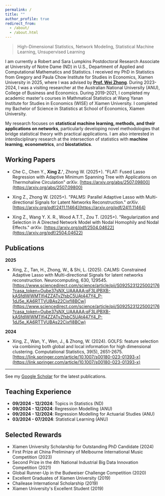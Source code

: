 ```yaml
---
permalink: /
title: ""
author_profile: true
redirect_from: 
  - /about/
  - /about.html
---
```

> High-Dimensional Statistics, Network Modeling, Statistical Machine Learning, Unsupervised Learning

I am currently a Robert and Sara Lumpkins Postdoctoral Research Associate at University of Notre Dame (ND) in U.S., Department of Applied and Computational Mathematics and Statistics. I received my PhD in Statistics from Gregory and Paula Chow Institute for Studies in Economics, Xiamen University in 2025, where I was advised by **[Prof. Wei Zhong](https://faculty.xmu.edu.cn/wzhong/zh_CN/index/559037/list/index.htm)**. During 2023-2024, I was a visiting researcher at the Australian National University (ANU), College of Business and Economics. During 2019-2021, I completed my academic master's courses in Mathmatical Statistics at Wang Yanan Institute for Studies in Economics (WISE) of Xiamen University. I completed my Bachelor of Science in Statistics at School of Economics, Xiamen University. 

My research focuses on **statistical machine learning, methods, and their applications on networks**, particularly developing novel methodologies that bridge statistical theory with practical applications. I am also interested in interdisciplinary research at the intersection of statistics with **machine learning**, **econometrics**, and **biostatistics**.

 
## Working Papers

- Che C., Chen Y., **Xing Z.'**, Zhong W. (2025+). "FLAT: Fused Lasso Regression with Adaptive Minimum Spanning Tree with Applications on Thermohaline Circulation" *arXiv*. [https://arxiv.org/abs/2507.09800](https://arxiv.org/abs/2507.09800)

- Xing Z., Zhong W. (2025+). "PALMS: Parallel Adaptive Lasso with Multi-directional Signals for Latent Networks Reconstruction." *arXiv*. [https://arxiv.org/pdf/2411.11464](https://arxiv.org/pdf/2411.11464)

- Xing Z., Wang Y. X. R., Wood A.T.T., Zou T. (2025+). "Regularization and Selection in A Directed Network Model with Nodal Homophily and Nodal Effects." *arXiv*. [https://arxiv.org/pdf/2504.04622](https://arxiv.org/pdf/2504.04622)
 

## Publications 

**2025**
- Xing, Z., Tan, H., Zhong, W., & Shi, L. (2025). CALMS: Constrained Adaptive Lasso with Multi-directional Signals for latent networks reconstruction. Neurocomputing, 630, 129545. [https://www.sciencedirect.com/science/article/pii/S0925231225002176?casa_token=Oube37sNX_UAAAAA:qF3LiPBXB-kASfdIWWMTlfi4ZZATvZfsbC5UAt447Y4_P-1dJ5e_KA6RTTVUBAs22CixfI8BCw](https://www.sciencedirect.com/science/article/pii/S0925231225002176?casa_token=Oube37sNX_UAAAAA:qF3LiPBXB-kASfdIWWMTlfi4ZZATvZfsbC5UAt447Y4_P-1dJ5e_KA6RTTVUBAs22CixfI8BCw)

**2024**
- Xing, Z., Wan, Y., Wen, J., & Zhong, W. (2024). GOLFS: feature selection via combining both global and local information for high dimensional clustering. Computational Statistics, 39(5), 2651-2675. [https://link.springer.com/article/10.1007/s00180-023-01393-x](https://link.springer.com/article/10.1007/s00180-023-01393-x)
 
--- 
See my [Google Scholar](https://scholar.google.com/citations?user=go6euNkAAAAJ&hl=en&oi=ao) for the latest publications.

 

## Teaching Experience

- **09/2024 - 12/2024**: Topics in Statistics (ND)
- **09/2024 - 12/2024**: Regression Modelling (ANU)
- **09/2024 - 12/2024**: Regression Modelling for Actuarial Studies (ANU)
- **03/2024 - 07/2024**: Statistical Learning (ANU)


## Selected Rewards

- Xiamen University Scholarship for Outstanding PhD Candidate	(2024)
- First Prize at China Preliminary of Melbourne International Music Competition (2023)
- Second Prize in the 4th National Industrial Big Data Innovation Competition	(2021)
- Global Runner-Up in the Budweiser Challenge Competition	(2020)
- Excellent Graduates of Xiamen University (2019)
- Chailease International Scholarship (2019)
- Xiamen University's Excellent Student (2019)

